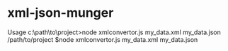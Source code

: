 xml-json-munger
===============

Usage
c:\path\to\project>node xmlconvertor.js my_data.xml my_data.json
/path/to/project $node xmlconvertor.js my_data.xml my_data.json